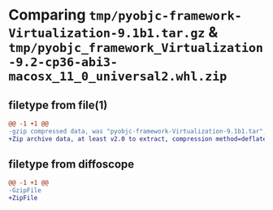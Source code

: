 # Comparing `tmp/pyobjc-framework-Virtualization-9.1b1.tar.gz` & `tmp/pyobjc_framework_Virtualization-9.2-cp36-abi3-macosx_11_0_universal2.whl.zip`

## filetype from file(1)

```diff
@@ -1 +1 @@
-gzip compressed data, was "pyobjc-framework-Virtualization-9.1b1.tar", last modified: Sun Mar 26 11:43:41 2023, max compression
+Zip archive data, at least v2.0 to extract, compression method=deflate
```

## filetype from diffoscope

```diff
@@ -1 +1 @@
-GzipFile
+ZipFile
```

